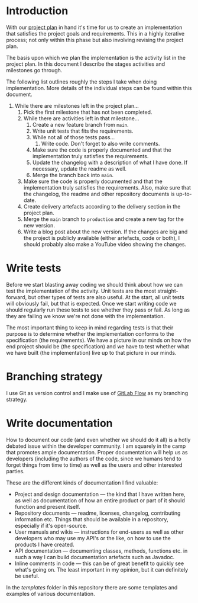 # Introduction

With our [project plan](project-plan.md) in hand it's time for us to create an implementation that satisfies the project goals and requirements. This in a highly iterative process; not only within this phase but also involving revising the project plan.

The basis upon which we plan the implementation is the activity list in the project plan. In this document I describe the stages activities and milestones go through.

The following list outlines roughly the steps I take when doing implementation. More details of the individual steps can be found within this document.

1. While there are milestones left in the project plan…
   1. Pick the first milestone that has not been completed.
   2. While there are activities left in that milestone…
      1. Create a new feature branch from `main`.
      2. Write unit tests that fits the requirements.
      3. While not all of those tests pass…
         1. Write code. Don't forget to also write comments.
      4. Make sure the code is properly documented and that the implementation truly satisfies the requirements.
      5. Update the changelog with a description of what I have done. If necessary, update the readme as well.
      6. Merge the branch back into `main`.
   3. Make sure the code is properly documented and that the implementation truly satisfies the requirements. Also, make sure that the changelog, the readme and other repository documents is up-to-date.
   4. Create delivery artefacts according to the delivery section in the project plan.
   5. Merge the `main` branch to `production` and create a new tag for the new version.
   6. Write a blog post about the new version. If the changes are big and the project is publicly available (either artefacts, code or both), I should probably also make a YouTube video showing the changes.

# Write tests

Before we start blasting away coding we should think about how we can test the implementation of the activity. Unit tests are the most straight-forward, but other types of tests are also useful. At the start, all unit tests will obviously fail, but that is expected. Once we start writing code we should regularly run these tests to see whether they pass or fail. As long as they are failing we know we're not done with the implementation.

The most important thing to keep in mind regarding tests is that their purpose is to determine whether the implementation conforms to the specification (the requirements). We have a picture in our minds on how the end project should be (the specification) and we have to test whether what we have built (the implementation) live up to that picture in our minds.

# Branching strategy

I use Git as version control and I make use of [GitLab Flow](https://docs.gitlab.com/ee/topics/gitlab_flow.html) as my branching strategy.

# Write documentation

How to document our code (and even whether we should do it all) is a hotly debated issue within the developer community. I am squarely in the camp that promotes ample documentation. Proper documentation will help us as developers (including the authors of the code, since we humans tend to forget things from time to time) as well as the users and other interested parties.

These are the different kinds of documentation I find valuable:

- Project and design documentation — the kind that I have written here, as well as documentation of how an entire product or part of it should function and present itself.
- Repository documents — readme, licenses, changelog, contributing information etc. Things that should be available in a repository, especially if it's open-source.
- User manuals and wikis — instructions for end-users as well as other developers who may use my API's or the like, on how to use the products I have created.
- API documentation — documenting classes, methods, functions etc. in such a way I can build documentation artefacts such as Javadoc.
- Inline comments in code — this can be of great benefit to quickly see what's going on. The least important in my opinion, but it can definitely be useful.

In the *templates* folder in this repository there are some templates and examples of various documentation.